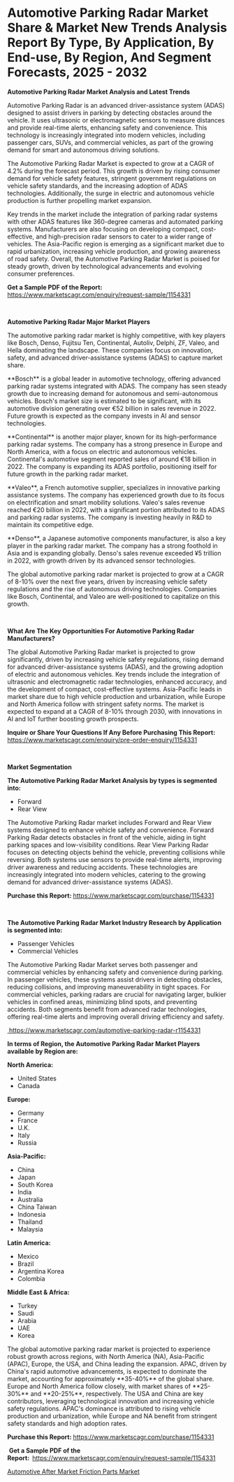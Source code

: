 <p><h1>Automotive Parking Radar Market Share & Market New Trends Analysis Report By Type, By Application, By End-use, By Region, And Segment Forecasts, 2025 - 2032</h1></p><p><strong>Automotive Parking Radar Market Analysis and Latest Trends</strong></p>
<p><p>Automotive Parking Radar is an advanced driver-assistance system (ADAS) designed to assist drivers in parking by detecting obstacles around the vehicle. It uses ultrasonic or electromagnetic sensors to measure distances and provide real-time alerts, enhancing safety and convenience. This technology is increasingly integrated into modern vehicles, including passenger cars, SUVs, and commercial vehicles, as part of the growing demand for smart and autonomous driving solutions.</p><p>The Automotive Parking Radar Market is expected to grow at a CAGR of 4.2% during the forecast period. This growth is driven by rising consumer demand for vehicle safety features, stringent government regulations on vehicle safety standards, and the increasing adoption of ADAS technologies. Additionally, the surge in electric and autonomous vehicle production is further propelling market expansion.</p><p>Key trends in the market include the integration of parking radar systems with other ADAS features like 360-degree cameras and automated parking systems. Manufacturers are also focusing on developing compact, cost-effective, and high-precision radar sensors to cater to a wider range of vehicles. The Asia-Pacific region is emerging as a significant market due to rapid urbanization, increasing vehicle production, and growing awareness of road safety. Overall, the Automotive Parking Radar Market is poised for steady growth, driven by technological advancements and evolving consumer preferences.</p></p>
<p><strong>Get a Sample PDF of the Report:&nbsp;</strong> <a href="https://www.marketscagr.com/enquiry/request-sample/1154331?utm_campaign=2003&utm_medium=2&utm_source=Github&utm_content=ia&utm_term=24012025&utm_id=automotive-parking-radar">https://www.marketscagr.com/enquiry/request-sample/1154331</a></p>
<p>&nbsp;</p>
<p><strong>Automotive Parking Radar Major Market Players</strong></p>
<p><p>The automotive parking radar market is highly competitive, with key players like Bosch, Denso, Fujitsu Ten, Continental, Autoliv, Delphi, ZF, Valeo, and Hella dominating the landscape. These companies focus on innovation, safety, and advanced driver-assistance systems (ADAS) to capture market share.</p><p>**Bosch** is a global leader in automotive technology, offering advanced parking radar systems integrated with ADAS. The company has seen steady growth due to increasing demand for autonomous and semi-autonomous vehicles. Bosch's market size is estimated to be significant, with its automotive division generating over €52 billion in sales revenue in 2022. Future growth is expected as the company invests in AI and sensor technologies.</p><p>**Continental** is another major player, known for its high-performance parking radar systems. The company has a strong presence in Europe and North America, with a focus on electric and autonomous vehicles. Continental's automotive segment reported sales of around €18 billion in 2022. The company is expanding its ADAS portfolio, positioning itself for future growth in the parking radar market.</p><p>**Valeo**, a French automotive supplier, specializes in innovative parking assistance systems. The company has experienced growth due to its focus on electrification and smart mobility solutions. Valeo's sales revenue reached €20 billion in 2022, with a significant portion attributed to its ADAS and parking radar systems. The company is investing heavily in R&D to maintain its competitive edge.</p><p>**Denso**, a Japanese automotive components manufacturer, is also a key player in the parking radar market. The company has a strong foothold in Asia and is expanding globally. Denso's sales revenue exceeded ¥5 trillion in 2022, with growth driven by its advanced sensor technologies.</p><p>The global automotive parking radar market is projected to grow at a CAGR of 8-10% over the next five years, driven by increasing vehicle safety regulations and the rise of autonomous driving technologies. Companies like Bosch, Continental, and Valeo are well-positioned to capitalize on this growth.</p></p>
<p>&nbsp;</p>
<p><strong>What Are The Key Opportunities For Automotive Parking Radar Manufacturers?</strong></p>
<p><p>The global Automotive Parking Radar market is projected to grow significantly, driven by increasing vehicle safety regulations, rising demand for advanced driver-assistance systems (ADAS), and the growing adoption of electric and autonomous vehicles. Key trends include the integration of ultrasonic and electromagnetic radar technologies, enhanced accuracy, and the development of compact, cost-effective systems. Asia-Pacific leads in market share due to high vehicle production and urbanization, while Europe and North America follow with stringent safety norms. The market is expected to expand at a CAGR of 8-10% through 2030, with innovations in AI and IoT further boosting growth prospects.</p></p>
<p><strong>Inquire or Share Your Questions If Any Before Purchasing This Report:</strong> <a href="https://www.marketscagr.com/enquiry/pre-order-enquiry/1154331?utm_campaign=2003&utm_medium=2&utm_source=Github&utm_content=ia&utm_term=24012025&utm_id=automotive-parking-radar">https://www.marketscagr.com/enquiry/pre-order-enquiry/1154331</a></p>
<p>&nbsp;</p>
<p><strong>Market Segmentation</strong></p>
<p><strong>The Automotive Parking Radar Market Analysis by types is segmented into:</strong></p>
<p><ul><li>Forward</li><li>Rear View</li></ul></p>
<p><p>The Automotive Parking Radar market includes Forward and Rear View systems designed to enhance vehicle safety and convenience. Forward Parking Radar detects obstacles in front of the vehicle, aiding in tight parking spaces and low-visibility conditions. Rear View Parking Radar focuses on detecting objects behind the vehicle, preventing collisions while reversing. Both systems use sensors to provide real-time alerts, improving driver awareness and reducing accidents. These technologies are increasingly integrated into modern vehicles, catering to the growing demand for advanced driver-assistance systems (ADAS).</p></p>
<p><strong>Purchase this Report:&nbsp;</strong><a href="https://www.marketscagr.com/purchase/1154331?utm_campaign=2003&utm_medium=2&utm_source=Github&utm_content=ia&utm_term=24012025&utm_id=automotive-parking-radar">https://www.marketscagr.com/purchase/1154331</a></p>
<p>&nbsp;</p>
<p><strong>The Automotive Parking Radar Market Industry Research by Application is segmented into:</strong></p>
<p><ul><li>Passenger Vehicles</li><li>Commercial Vehicles</li></ul></p>
<p><p>The Automotive Parking Radar Market serves both passenger and commercial vehicles by enhancing safety and convenience during parking. In passenger vehicles, these systems assist drivers in detecting obstacles, reducing collisions, and improving maneuverability in tight spaces. For commercial vehicles, parking radars are crucial for navigating larger, bulkier vehicles in confined areas, minimizing blind spots, and preventing accidents. Both segments benefit from advanced radar technologies, offering real-time alerts and improving overall driving efficiency and safety.</p></p>
<p><a href="https://www.marketscagr.com/automotive-parking-radar-r1154331?utm_campaign=2003&utm_medium=2&utm_source=Github&utm_content=ia&utm_term=24012025&utm_id=automotive-parking-radar">&nbsp;https://www.marketscagr.com/automotive-parking-radar-r1154331</a></p>
<p><strong>In terms of Region, the Automotive Parking Radar Market Players available by Region are:</strong></p>
<p>
    <p> <strong> North America: </strong>
        <ul>
            <li>United States</li>
            <li>Canada</li>
        </ul>
        </p> 
    <p> <strong> Europe: </strong>
        <ul>
            <li>Germany</li>
            <li>France</li>
            <li>U.K.</li>
            <li>Italy</li>
            <li>Russia</li>
        </ul>
        </p> 
    <p> <strong> Asia-Pacific: </strong>
        <ul>
            <li>China</li>
            <li>Japan</li>
            <li>South Korea</li>
            <li>India</li>
            <li>Australia</li>
            <li>China Taiwan</li>
            <li>Indonesia</li>
            <li>Thailand</li>
            <li>Malaysia</li>
        </ul>
        </p> 
    <p> <strong> Latin America: </strong>
        <ul>
            <li>Mexico</li>
            <li>Brazil</li>
            <li>Argentina Korea</li>
            <li>Colombia</li>
        </ul>
        </p> 
    <p> <strong> Middle East & Africa: </strong>
        <ul>
            <li>Turkey</li>
            <li>Saudi</li>
            <li>Arabia</li>
            <li>UAE</li>
            <li>Korea</li>
        </ul>
    </p>
    </p>
<p><p>The global automotive parking radar market is projected to experience robust growth across regions, with North America (NA), Asia-Pacific (APAC), Europe, the USA, and China leading the expansion. APAC, driven by China's rapid automotive advancements, is expected to dominate the market, accounting for approximately **35-40%** of the global share. Europe and North America follow closely, with market shares of **25-30%** and **20-25%**, respectively. The USA and China are key contributors, leveraging technological innovation and increasing vehicle safety regulations. APAC's dominance is attributed to rising vehicle production and urbanization, while Europe and NA benefit from stringent safety standards and high adoption rates.</p></p>
<p><strong>Purchase this Report: </strong><a href="https://www.marketscagr.com/purchase/1154331?utm_campaign=2003&utm_medium=2&utm_source=Github&utm_content=ia&utm_term=24012025&utm_id=automotive-parking-radar">https://www.marketscagr.com/purchase/1154331</a></p>
<p>&nbsp;<strong>Get a Sample PDF of the Report:&nbsp;&nbsp;</strong><a href="https://www.marketscagr.com/enquiry/request-sample/1154331?utm_campaign=2003&utm_medium=2&utm_source=Github&utm_content=ia&utm_term=24012025&utm_id=automotive-parking-radar">https://www.marketscagr.com/enquiry/request-sample/1154331</a></p>
<p><strong></strong></p>
<p><p><a href="https://github.com/gulaimolin/Market-Research-Report-List-7/blob/main/automotive-after-market-friction-parts-market.md?utm_campaign=2003&utm_medium=2&utm_source=Github&utm_content=ia&utm_term=24012025&utm_id=automotive-parking-radar">Automotive After Market Friction Parts Market</a></p></p>